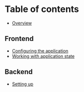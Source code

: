 # Table of contents

* [Overview](README.md)

## Frontend

* [Configuring the application](frontend/configuring-the-application.md)
* [Working with application state](frontend/working-with-application-state.md)

## Backend

* [Setting up](backend/setting-up.md)

